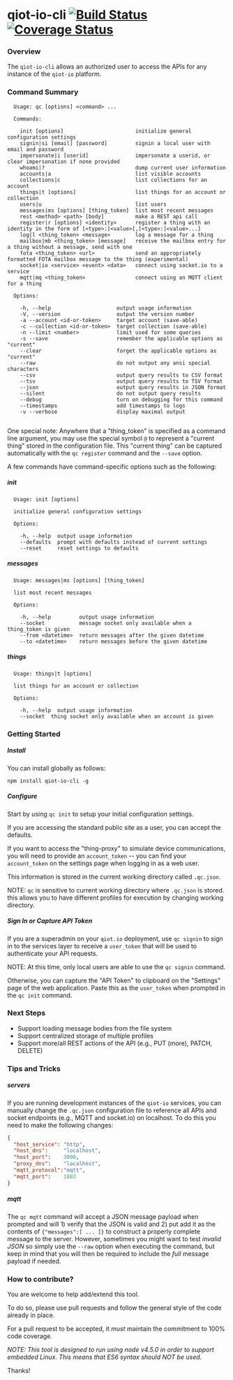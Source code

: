 # qiot-io-cli [![Build Status](https://travis-ci.org/QuantumIOT/qiot-io-cli.svg?branch=master)](https://travis-ci.org/QuantumIOT/qiot-io-cli) [![Coverage Status](https://coveralls.io/repos/github/QuantumIOT/qiot-io-cli/badge.svg?branch=master)](https://coveralls.io/github/QuantumIOT/qiot-io-cli?branch=master)



### Overview
The `qiot-io-cli` allows an authorized user to access the APIs for any instance of the `qiot-io` platform.

### Command Summary

```
  Usage: qc [options] <command> ...

  Commands:

    init [options]                       initialize general configuration settings
    signin|si [email] [password]         signin a local user with email and password
    impersonate|i [userid]               impersonate a userid, or clear impersonation if none provided
    whoami|?                             dump current user information
    accounts|a                           list visible accounts
    collections|c                        list collections for an account
    things|t [options]                   list things for an account or collection
    users|u                              list users
    messages|ms [options] [thing_token]  list most recent messages
    rest <method> <path> [body]          make a REST api call
    register|r [options] <identity>      register a thing with an identity in the form of [<type>:]<value>[,[<type>:]<value>...]
    log|l <thing_token> <message>        log a message for a thing
    mailbox|mb <thing_token> [message]   receive the mailbox entry for a thing without a message, send with one
    fota <thing_token> <url>             send an appropriately formatted FOTA mailbox message to the thing (experimental)
    socket|io <service> <event> <data>   connect using socket.io to a service
    mqtt|mq <thing_token>                connect using an MQTT client for a thing

  Options:

    -h, --help                     output usage information
    -V, --version                  output the version number
    -a --account <id-or-token>     target account (save-able)
    -c --collection <id-or-token>  target collection (save-able)
    -n --limit <number>            limit used for some queries
    -s --save                      remember the applicable options as "current"
    --clear                        forget the applicable options as "current"
    --raw                          do not output any ansi special characters
    --csv                          output query results to CSV format
    --tsv                          output query results to TSV format
    --json                         output query results in JSON format
    --silent                       do not output query results
    --debug                        turn on debugging for this command
    --timestamps                   add timestamps to logs
    -v --verbose                   display maximal output


```

One special note: Anywhere that a "thing_token" is specified as a command line argument,
you may use the special symbol `@` to represent a "current thing" stored in the configuration file.
This "current thing" can be captured automatically with the `qc register` command and the `--save` option.

A few commands have command-specific options such as the following:

##### init

```
  Usage: init [options]

  initialize general configuration settings

  Options:

    -h, --help  output usage information
    --defaults  prompt with defaults instead of current settings
    --reset     reset settings to defaults
```

##### messages
```
  Usage: messages|ms [options] [thing_token]

  list most recent messages

  Options:

    -h, --help         output usage information
    --socket           message socket only available when a thing_token is given
    --from <datetime>  return messages after the given datetime
    --to <datetime>    return messages before the given datetime
```

##### things
```
  Usage: things|t [options]

  list things for an account or collection

  Options:

    -h, --help  output usage information
    --socket  thing socket only available when an account is given
```

### Getting Started

##### Install

You can install globally as follows:

```
npm install qiot-io-cli -g
```

##### Configure

Start by using `qc init` to setup your initial configuration settings.

If you are accessing the standard public site as a user, you can accept the defaults.

If you want to access the "thing-proxy" to simulate device communications,
you will need to provide an `account_token` --
you can find your `account_token` on the settings page when logging in as a web user.

This information is stored in the current working directory called `.qc.json`.

NOTE: `qc` is sensitive to current working directory where `.qc.json` is stored.
this allows you to have different profiles for execution by changing working directory.

##### Sign In or Capture API Token

If you are a superadmin on your `qiot.io` deployment,
use `qc signin` to sign in to the services layer to receive a `user_token` that will be used
to authenticate your API requests.

NOTE: At this time, only local users are able to use the `qc signin` command.

Otherwise, you can capture the "API Token" to clipboard on the "Settings" page of the web application.
Paste this as the `user_token` when prompted in the `qc init` command. 

### Next Steps

* Support loading message bodies from the file system
* Support centralized storage of multiple profiles
* Support more/all REST actions of the API (e.g., PUT (more), PATCH, DELETE)

### Tips and Tricks

##### servers

If you are running development instances of the `qiot-io` services, you can manually change the `.qc.json` configuration file
to reference all APIs and socket endpoints (e.g., MQTT and socket.io) on localhost.
To do this you need to make the following changes:

```json
{
  "host_service": "http",
  "host_dns":     "localhost",
  "host_port":    3000,
  "proxy_dns":    "localhost",
  "mqtt_protocol":"mqtt",
  "mqtt_port":    1883
}
```

##### mqtt

The `qc mqtt` command will accept a JSON message payload when prompted and will 1) verify that the JSON is valid and 2) put add it as the contents of `{"messages":[ ... ]}` to construct a properly complete message to the server.
However, sometimes you might want to test _invalid JSON_ so simply use the `--raw` option when executing the command,
but keep in mind that you will then be required to include the _full_ message payload if needed.

### How to contribute?

You are welcome to help add/extend this tool.

To do so, please use pull requests and follow the general style of the code already in place.

For a pull request to be accepted, it _must_ maintain the commitment to 100% code coverage.

_*NOTE*: This tool is designed to run using node v4.5.0 in order to support embedded Linux.
This means that *ES6 syntax* should *NOT* be used._

Thanks!